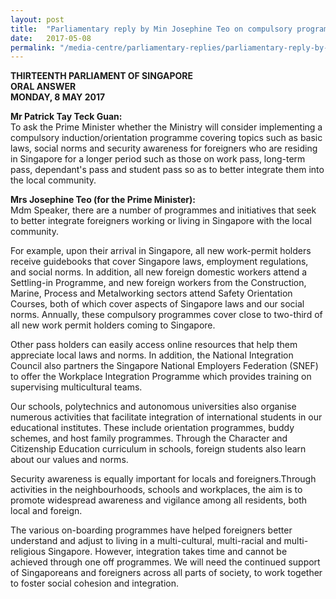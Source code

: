```yaml
---
layout: post
title:  "Parliamentary reply by Min Josephine Teo on compulsory programme to integrate foreigners"
date:   2017-05-08
permalink: "/media-centre/parliamentary-replies/parliamentary-reply-by-min-josephine-teo-on-8-may-2017"
---
```


**THIRTEENTH PARLIAMENT OF SINGAPORE  
ORAL ANSWER  
MONDAY, 8 MAY 2017**

**Mr Patrick Tay Teck Guan:**  
To ask the Prime Minister whether the Ministry will consider implementing a compulsory induction/orientation programme covering topics such as basic laws, social norms and security awareness for foreigners who are residing in Singapore for a longer period such as those on work pass, long-term pass, dependant's pass and student pass so as to better integrate them into the local community.

**Mrs Josephine Teo (for the Prime Minister):**  
Mdm Speaker, there are a number of programmes and initiatives that seek to better integrate foreigners working or living in Singapore with the local community.

For example, upon their arrival in Singapore, all new work-permit holders receive guidebooks that cover Singapore laws, employment regulations, and social norms. In addition, all new foreign domestic workers attend a Settling-in Programme, and new foreign workers from the Construction, Marine, Process and Metalworking sectors attend Safety Orientation Courses, both of which cover aspects of Singapore laws and our social norms. Annually, these compulsory programmes cover close to two-third of all new work permit holders coming to Singapore.

Other pass holders can easily access online resources that help them appreciate local laws and norms. In addition, the National Integration Council also partners the Singapore National Employers Federation (SNEF) to offer the Workplace Integration Programme which provides training on supervising multicultural teams.

Our schools, polytechnics and autonomous universities also organise numerous activities that facilitate integration of international students in our educational institutes. These include orientation programmes, buddy schemes, and host family programmes. Through the Character and Citizenship Education curriculum in schools, foreign students also learn about our values and norms.

Security awareness is equally important for locals and foreigners.Through activities in the neighbourhoods, schools and workplaces, the aim is to promote widespread awareness and vigilance among all residents, both local and foreign.

The various on-boarding programmes have helped foreigners better understand and adjust to living in a multi-cultural, multi-racial and multi-religious Singapore. However, integration takes time and cannot be achieved through one off programmes. We will need the continued support of Singaporeans and foreigners across all parts of society, to work together to foster social cohesion and integration.


